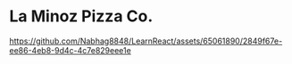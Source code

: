 # La Minoz Pizza Co.

https://github.com/Nabhag8848/LearnReact/assets/65061890/2849f67e-ee86-4eb8-9d4c-4c7e829eee1e
